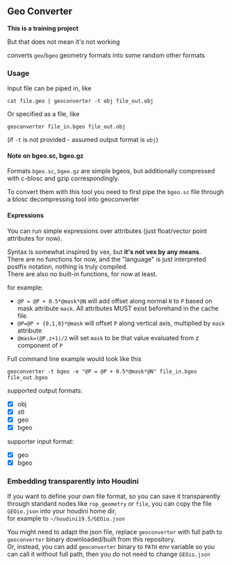 ## Geo Converter

**This is a training project**

But that does not mean it's not working

converts `geo`/`bgeo` geometry formats into some random other formats

### Usage

Input file can be piped in, like 

`cat file.geo | geoconverter -t obj file_out.obj`

Or specified as a file, like

`geoconverter file_in.bgeo file_out.obj`

(if `-t` is not provided - assumed output format is `obj`)

#### Note on bgeo.sc, bgeo.gz

Formats `bgeo.sc`, `bgeo.gz` are simple bgeos, but additionally compressed with c-blosc and gzip correspondingly.

To convert them with this tool you need to first pipe the `bgeo.sc` file through a blosc decompressing tool into geoconverter

#### Expressions

You can run simple expressions over attributes (just float/vector point attributes for now).

Syntax is somewhat inspired by vex, but **it's not vex by any means**.  
There are no functions for now, and the "language" is just interpreted postfix notation, nothing is truly compiled.  
There are also no built-in functions, for now at least.

for example:
* `@P = @P + 0.5*@mask*@N` will add offset along normal `N` to `P` based on mask attribute `mask`. All attributes MUST exist beforehand in the cache file.
* `@P=@P + {0,1,0}*@mask` will offset `P` along vertical axis, multiplied by `mask` attribute
* `@mask=(@P.z+1)/2` will set `mask` to be that value evaluated from z component of `P`

Full command line example would look like this
```shell
geoconverter -t bgeo -e "@P = @P + 0.5*@mask*@N" file_in.bgeo file_out.bgeo
```

supported output formats:
* [x] obj
* [x] stl
* [x] geo
* [x] bgeo

supporter input format:
* [x] geo
* [x] bgeo

### Embedding transparently into Houdini

If you want to define your own file format, so you can save it transparently through standard nodes like `rop_geometry` or `file`,
you can copy the file `GEOio.json` into your houdini home dir,  
for example to `~/houdini19.5/GEOio.json`

You might need to adapt the json file, replace `geoconverter` with full path to `geoconverter` binary downloaded/built from this repository.  
Or, instead, you can add `geoconverter` binary to `PATH` env variable so you can call it without full path, then you do not need to change `GEOio.json`
